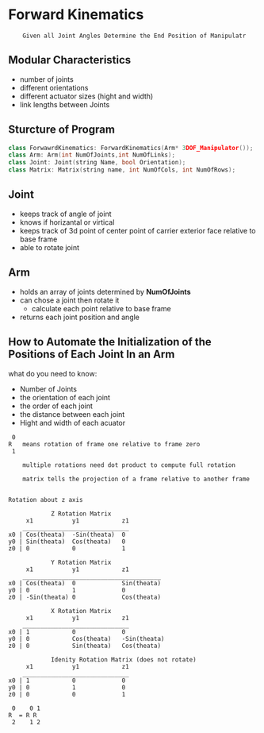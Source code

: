 # Forward Kinematics 

        Given all Joint Angles Determine the End Position of Manipulatr

## Modular Characteristics
- number of joints
- different orientations
- different actuator sizes (hight and width)
- link lengths between Joints

## Sturcture of Program
```cpp
class ForwawrdKinematics: ForwardKinematics(Arm* 3DOF_Manipulator());
class Arm: Arm(int NumOfJoints,int NumOfLinks);
class Joint: Joint(string Name, bool Orientation);
class Matrix: Matrix(string name, int NumOfCols, int NumOfRows);
```
## Joint
- keeps track of angle of joint
- knows if horizantal or virtical
- keeps track of 3d point of center point of carrier exterior face relative to base frame
- able to rotate joint 
  
## Arm 
- holds an array of joints determined by __NumOfJoints__
- can chose a joint then rotate it
  - calculate each point relative to base frame
- returns each joint position and angle


## How to Automate the Initialization of the Positions of Each Joint In an Arm
 
 what do you need to know:
 -   Number of Joints
 -   the orientation of each joint
 -   the order of each joint 
 -   the distance between each joint
 -   Hight and width of each acuator

```
 0
R   means rotation of frame one relative to frame zero
 1

	multiple rotations need dot product to compute full rotation	

	matrix tells the projection of a frame relative to another frame


Rotation about z axis

            Z Rotation Matrix
     x1           y1            z1
    ______________________________
x0 | Cos(theata)  -Sin(theata)  0
y0 | Sin(theata)  Cos(theata)   0
z0 | 0            0             1

            Y Rotation Matrix
     x1           y1            z1
    _______________________________________
x0 | Cos(theata)  0             Sin(theata)
y0 | 0            1             0
z0 | -Sin(theata) 0             Cos(theata)

            X Rotation Matrix
     x1           y1            z1
    ______________________________
x0 | 1            0             0
y0 | 0            Cos(theata)   -Sin(theata)
z0 | 0            Sin(theata)   Cos(theata)

            Idenity Rotation Matrix (does not rotate)
     x1           y1            z1
    ______________________________
x0 | 1            0             0
y0 | 0            1             0
z0 | 0            0             1

 0    0 1
R  = R R
 2    1 2


```